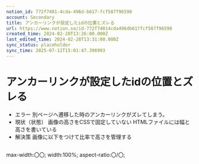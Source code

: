 ```yaml
---
notion_id: 772f7401-4cda-496d-b617-fcf587f96598
account: Secondary
title: アンカーリンクが設定したidの位置とズレる
url: https://www.notion.so/id-772f74014cda496db617fcf587f96598
created_time: 2024-02-28T13:26:00.000Z
last_edited_time: 2024-02-28T13:31:00.000Z
sync_status: placeholder
sync_time: 2025-07-12T15:01:47.396993
---
```

# アンカーリンクが設定したidの位置とズレる

- エラー
  別ページへ遷移した時のアンカーリンクがズレてしまう。
- 現状（状態）
  画像の高さをCSSで固定していない
  HTMLファイルには幅と高さを書いている
- 解決策
  画像に以下をつけて比率で高さを管理する
  ```css
max-width:〇〇;
width:100%;
aspect-ratio:〇/〇;
  ```